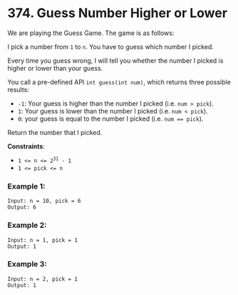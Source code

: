 # 374. Guess Number Higher or Lower

We are playing the Guess Game. The game is as follows:

I pick a number from `1` to `n`. You have to guess which number I picked.

Every time you guess wrong, I will tell you whether the number I picked is higher or lower than your guess.

You call a pre-defined API `int guess(int num)`, which returns three possible results:

- `-1`: Your guess is higher than the number I picked (i.e. `num > pick`).
- `1`: Your guess is lower than the number I picked (i.e. `num < pick`).
- `0`: your guess is equal to the number I picked (i.e. `num == pick`).

Return the number that I picked.

**Constraints**:
- <code>1 <= n <= 2<sup>31</sup> - 1</code>
- `1 <= pick <= n`

### Example 1:
```
Input: n = 10, pick = 6
Output: 6
```

### Example 2:
```
Input: n = 1, pick = 1
Output: 1
```

### Example 3:
```
Input: n = 2, pick = 1
Output: 1
```
